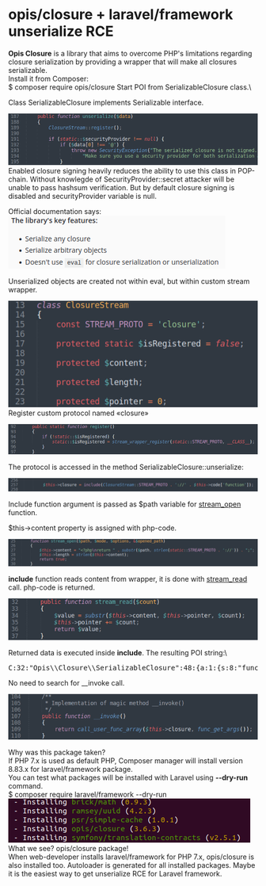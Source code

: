# opis/closure + laravel/framework unserialize RCE

**Opis Closure** is a library that aims to overcome PHP's limitations regarding closure serialization by providing a wrapper that will make all closures serializable.\
Install it from Composer:\
$ composer require opis/closure
Start POI from SerializableClosure class.\

Class SerializableClosure implements Serializable interface.

![](./images/opis_doc_html_1b9913e374913f3e.png)
Enabled closure signing heavily reduces the ability to use this class in POP-chain. Without knowlegde of SecurityProvider::secret attacker will be unable to pass hashsum verification. But by default closure signing is disabled and securityProvider variable is null.

Official documentation says:
![](./images/opis_doc_html_ae2f6139702fae29.png)

Unserialized objects are created not within eval, but within custom stream wrapper.

![](./images/opis_doc_html_a8bd575581f00283.png)
Register custom protocol named «closure»

![](./images/opis_doc_html_c40565335f57429a.png)

The protocol is accessed in the method SerializableClosure::unserialize:

![](./images/opis_doc_html_4dcf35cd8f1b14e0.png)

Include function argument is passed as $path variable for [stream\_open](https://www.php.net/manual/ru/streamwrapper.stream-open.php) function.

$this→content property is assigned with php-code.

![](./images/opis_doc_html_f3e18164abcb3a0c.png)

**include** function reads content from wrapper, it is done with [stream\_read](https://www.php.net/manual/en/streamwrapper.stream-read.php) call. php-code is returned.

![](./images/opis_doc_html_b5906dc34144216c.png)

Returned data is executed inside **include**. The resulting POI string:\
<pre>
C:32:"Opis\\Closure\\SerializableClosure":48:{a:1:{s:8:"function";s:19:"system('uname -a');";}}
</pre>
No need to search for \_\_invoke call.

![](./images/opis_doc_html_6896a5a96aca7b68.png)

Why was this package taken?\
If PHP 7.x is used as default PHP, Composer manager will install version 8.83.x for laravel/framework package.\
You can test what packages will be <span lang="en-US">installed with Laravel using</span> **--dry-run** command.\
$ composer require laravel/framework --dry-run\
![](./images/opis_doc_html_747bb64c32d76432.png)
What we see? opis/closure package!\
When web-developer installs laravel/framework for PHP 7.x, opis/closure is also installed too. Autoloader is generated for all installed packages. Maybe it is the easiest way to get unserialize RCE for Laravel framework.